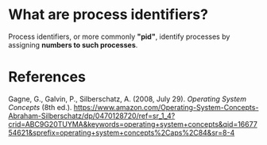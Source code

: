 # What are process identifiers? 

Process identifiers, or more commonly **"pid"**, identify processes by assigning **numbers to such processes**. 



# References 
Gagne, G., Galvin, P., Silberschatz, A. (2008, July 29). *Operating System Concepts* (8th ed.).  <https://www.amazon.com/Operating-System-Concepts-Abraham-Silberschatz/dp/0470128720/ref=sr_1_4?crid=ABC9G20TUYMA&keywords=operating+system+concepts&qid=1667754621&sprefix=operating+system+concepts%2Caps%2C84&sr=8-4>
